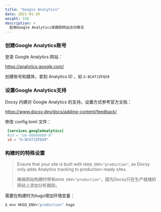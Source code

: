 ```yaml
---
title: "Google Analytics"
date: 2021-01-20
weight: 336
description: >
  启用Google Analytics来跟踪网站访问情况
---
```


### 创建Google Analytics账号

登录 Google Analytics 网站：

https://analytics.google.com/

创建账号和媒体，拿到 Analytics ID ，如 `G-BCH7JZFQS9`

### 设置Google Analytics支持

Docsy 内建对 Google Analytics 的支持。设置方式参考官方文档：

https://www.docsy.dev/docs/adding-content/feedback/

修改 config.toml 文件：

```toml
 [services.googleAnalytics]
 #id = "UA-00000000-0"
 id = "G-BCH7JZFQS9"
```

### 构建时的特殊设置

> Ensure that your site is built with `HUGO_ENV="production"`, as Docsy only adds Analytics tracking to production-ready sites. 
>
> 确保网站构建时带有`HUGO_ENV="production"`，因为Docsy只在生产就绪的网站上添加分析跟踪。

需要在构建时为hugo增加环境变量：

```bash
$ env HUGO_ENV="production" hugo
```

